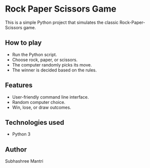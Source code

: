 # Rock Paper Scissors Game

This is a simple Python project that simulates the classic Rock-Paper-Scissors game.

## How to play

- Run the Python script.
- Choose rock, paper, or scissors.
- The computer randomly picks its move.
- The winner is decided based on the rules.

## Features

- User-friendly command line interface.
- Random computer choice.
- Win, lose, or draw outcomes.

## Technologies used

- Python 3

## Author

Subhashree Mantri
